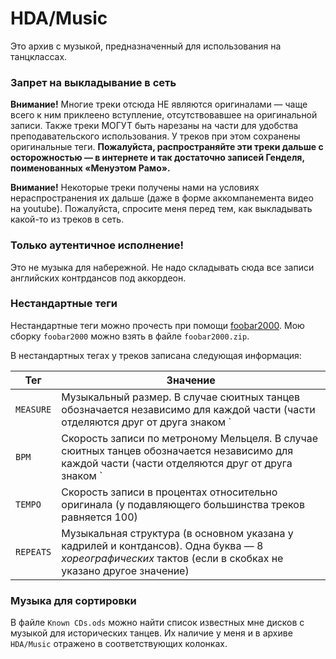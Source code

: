 # HDA/Music

Это архив с музыкой, предназначенный для использования на танцклассах.

### Запрет на выкладывание в сеть

**Внимание!** Многие треки отсюда НЕ являются оригиналами — чаще всего к ним приклеено вступление, отсутствовавшее на оригинальной записи. Также треки МОГУТ быть нарезаны на части для удобства преподавательского использования. У треков при этом сохранены оригинальные теги. **Пожалуйста, распространяйте эти треки дальше с осторожностью — в интернете и так достаточно записей Генделя, поименованных «Менуэтом Рамо».**

**Внимание!** Некоторые треки получены нами на условиях нераспространения их дальше (даже в форме аккомпанемента видео на youtube). Пожалуйста, спросите меня перед тем, как выкладывать какой-то из треков в сеть.

### Только аутентичное исполнение!

Это не музыка для набережной. Не надо складывать сюда все записи английских контрдансов под аккордеон.

### Нестандартные теги

Нестандартные теги можно прочесть при помощи [foobar2000](http://www.foobar2000.org/). Мою сборку `foobar2000` можно взять в файле `foobar2000.zip`.

В нестандартных тегах у треков записана следующая информация:

| Тег | Значение |
| --- | -------- |
| `MEASURE` | Музыкальный размер. В случае сюитных танцев обозначается независимо для каждой части (части отделяются друг от друга знаком `|`) |
| `BPM` | Скорость записи по метроному Мельцеля. В случае сюитных танцев обозначается независимо для каждой части (части отделяются друг от друга знаком `|`) |
| `TEMPO` | Скорость записи в процентах относительно оригинала (у подавляющего большинства треков равняется 100) |
| `REPEATS` | Музыкальная структура (в основном указана у кадрилей и контдансов). Одна буква — 8 _хореографических_ тактов (если в скобках не указано другое значение) |

### Музыка для сортировки

В файле `Known CDs.ods` можно найти список известных мне дисков с музыкой для исторических танцев. Их наличие у меня и в архиве `HDA/Music` отражено в соответствующих колонках.
